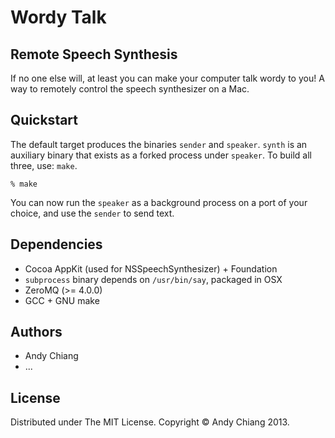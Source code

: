 Wordy Talk
==========

Remote Speech Synthesis
-----------------------

If no one else will, at least you can make your computer talk wordy to you! A way to remotely control the speech synthesizer on a Mac.


Quickstart
----------

The default target produces the binaries `sender` and `speaker`. `synth` is an auxiliary binary that exists as a forked process under `speaker`. To build all three, use: `make`.

```
% make
```

You can now run the `speaker` as a background process on a port of your choice, and use the `sender` to send text.


Dependencies
------------

 - Cocoa AppKit (used for NSSpeechSynthesizer) + Foundation
 - `subprocess` binary depends on `/usr/bin/say`, packaged in OSX
 - ZeroMQ (>= 4.0.0)
 - GCC + GNU make


Authors
-------

 - Andy Chiang
 - ...


License
-------

Distributed under The MIT License. Copyright &copy; Andy Chiang 2013.